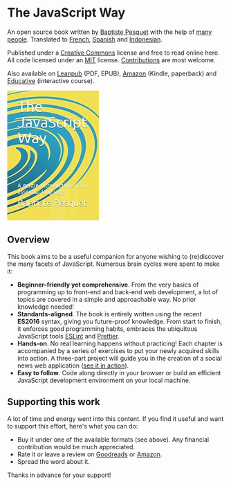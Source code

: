 # The JavaScript Way

An open source book written by [Baptiste Pesquet](https://www.bpesquet.fr) with the help of [many people](concl02.md). Translated to [French](https://github.com/thejsway/thejsway_fr), [Spanish](https://github.com/thejsway/thejsway_es) and [Indonesian](https://github.com/thejsway/thejsway_id).

Published under a [Creative Commons](https://raw.githubusercontent.com/thejsway/thejsway/master/LICENSE) license and free to read online here. All code licensed under an [MIT](https://raw.githubusercontent.com/thejsway/thejsway/master/CODE_LICENSE) license. [Contributions](https://github.com/thejsway/thejsway/blob/master/CONTRIBUTING.md) are most welcome.

Also available on [Leanpub](https://leanpub.com/thejsway) (PDF, EPUB), [Amazon](https://www.amazon.com/dp/2956444611?ref_=pe_3052080_397514860) (Kindle, paperback) and [Educative](https://www.educative.io/courses/the-complete-javascript-course-build-a-real-world-app-from-scratch) (interactive course).

[![Book cover](images/cover.jpg)](https://www.amazon.com/dp/2956444611?ref_=pe_3052080_397514860)

## Overview

This book aims to be a useful companion for anyone wishing to (re)discover the many facets of JavaScript. Numerous brain cycles were spent to make it:

* **Beginner-friendly yet comprehensive**. From the very basics of programming up to front-end and back-end web development, a lot of topics are covered in a simple and approachable way. No prior knowledge needed!
* **Standards-aligned**. The book is entirely written using the recent **ES2016** syntax, giving you future-proof knowledge. From start to finish, it enforces good programming habits, embraces the ubiquitous JavaScript tools [ESLint](http://eslint.org) and [Prettier](https://prettier.io/).
* **Hands-on**. No real learning happens without practicing! Each chapter is accompanied by a series of exercises to put your newly acquired skills into action. A three-part project will guide you in the creation of a social news web application ([see it in action](https://thejsway-publink.herokuapp.com)).
* **Easy to follow**. Code along directly in your browser or build an efficient JavaScript development environment on your local machine.

## Supporting this work

A lot of time and energy went into this content. If you find it useful and want to support this effort, here's what you can do:

* Buy it under one of the available formats (see above). Any financial contribution would be much appreciated.
* Rate it or leave a review on [Goodreads](https://www.goodreads.com/book/show/35875290-the-javascript-way-a-modern-introduction-to-an-essential-language?from_search=true) or [Amazon](https://www.amazon.com/dp/2956444611?ref_=pe_3052080_397514860).
* Spread the word about it.

Thanks in advance for your support!
